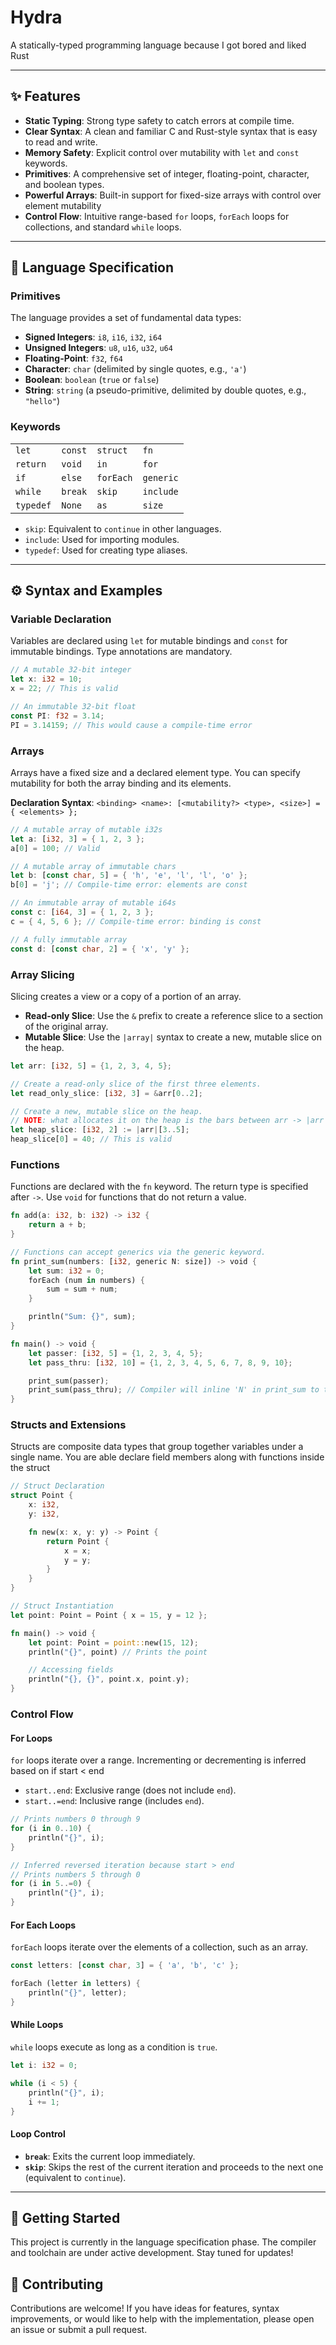 # Hydra

A statically-typed programming language because I got bored and liked Rust

***

## ✨ Features

* **Static Typing**: Strong type safety to catch errors at compile time.
* **Clear Syntax**: A clean and familiar C and Rust-style syntax that is easy to read and write.
* **Memory Safety**: Explicit control over mutability with `let` and `const` keywords.
* **Primitives**: A comprehensive set of integer, floating-point, character, and boolean types.
* **Powerful Arrays**: Built-in support for fixed-size arrays with control over element mutability
* **Control Flow**: Intuitive range-based `for` loops, `forEach` loops for collections, and standard `while` loops.

***

## 📜 Language Specification

### Primitives

The language provides a set of fundamental data types:

* **Signed Integers**: `i8`, `i16`, `i32`, `i64`
* **Unsigned Integers**: `u8`, `u16`, `u32`, `u64`
* **Floating-Point**: `f32`, `f64`
* **Character**: `char` (delimited by single quotes, e.g., `'a'`)
* **Boolean**: `boolean` (`true` or `false`)
* **String**: `string` (a pseudo-primitive, delimited by double quotes, e.g., `"hello"`)

### Keywords

|           |           |           |           |                                            
| :-------- | :-------- | :-------- | :-------- |
| `let`     | `const`   | `struct`  | `fn`      |
| `return`  | `void`    | `in`      | `for`     |
| `if`      | `else`    | `forEach` | `generic` |
| `while`   | `break`   | `skip`    | `include` |
| `typedef` | `None`    | `as`      | `size`    |

* `skip`: Equivalent to `continue` in other languages.
* `include`: Used for importing modules.
* `typedef`: Used for creating type aliases.

***

## ⚙️ Syntax and Examples

### Variable Declaration

Variables are declared using `let` for mutable bindings and `const` for immutable bindings. Type annotations are mandatory.

```rust
// A mutable 32-bit integer
let x: i32 = 10;
x = 22; // This is valid

// An immutable 32-bit float
const PI: f32 = 3.14;
PI = 3.14159; // This would cause a compile-time error
```

### Arrays

Arrays have a fixed size and a declared element type. You can specify mutability for both the array binding and its elements.

**Declaration Syntax**: `<binding> <name>: [<mutability?> <type>, <size>] = { <elements> };`

```rust
// A mutable array of mutable i32s
let a: [i32, 3] = { 1, 2, 3 };
a[0] = 100; // Valid

// A mutable array of immutable chars
let b: [const char, 5] = { 'h', 'e', 'l', 'l', 'o' };
b[0] = 'j'; // Compile-time error: elements are const

// An immutable array of mutable i64s
const c: [i64, 3] = { 1, 2, 3 };
c = { 4, 5, 6 }; // Compile-time error: binding is const

// A fully immutable array
const d: [const char, 2] = { 'x', 'y' };
```

### Array Slicing

Slicing creates a view or a copy of a portion of an array.

* **Read-only Slice**: Use the `&` prefix to create a reference slice to a section of the original array.
* **Mutable Slice**: Use the `|array|` syntax to create a new, mutable slice on the heap.

```rust
let arr: [i32, 5] = {1, 2, 3, 4, 5};

// Create a read-only slice of the first three elements.
let read_only_slice: [i32, 3] = &arr[0..2];

// Create a new, mutable slice on the heap.
// NOTE: what allocates it on the heap is the bars between arr -> |arr|
let heap_slice: [i32, 2] := |arr|[3..5];
heap_slice[0] = 40; // This is valid
```

### Functions

Functions are declared with the `fn` keyword. The return type is specified after `->`. Use `void` for functions that do not return a value.

```rust
fn add(a: i32, b: i32) -> i32 {
    return a + b;
}

// Functions can accept generics via the generic keyword.
fn print_sum(numbers: [i32, generic N: size]) -> void {
    let sum: i32 = 0;
    forEach (num in numbers) {
        sum = sum + num;
    }

    println("Sum: {}", sum);
}

fn main() -> void {
    let passer: [i32, 5] = {1, 2, 3, 4, 5};
    let pass_thru: [i32, 10] = {1, 2, 3, 4, 5, 6, 7, 8, 9, 10};

    print_sum(passer);
    print_sum(pass_thru); // Compiler will inline 'N' in print_sum to the size of the passer and pass_thru variables
}
```

### Structs and Extensions

Structs are composite data types that group together variables under a single name.
You are able declare field members along with functions inside the struct

```rust
// Struct Declaration
struct Point {
    x: i32,
    y: i32,

    fn new(x: x, y: y) -> Point {
        return Point {
            x = x;
            y = y;
        }
    }
}

// Struct Instantiation
let point: Point = Point { x = 15, y = 12 };

fn main() -> void {
    let point: Point = point::new(15, 12);
    println("{}", point) // Prints the point

    // Accessing fields
    println("{}, {}", point.x, point.y);
}
```

### Control Flow

#### For Loops

`for` loops iterate over a range. Incrementing or decrementing is inferred based on if start < end

* `start..end`: Exclusive range (does not include `end`).
* `start..=end`: Inclusive range (includes `end`).

```rust
// Prints numbers 0 through 9
for (i in 0..10) {
    println("{}", i);
}

// Inferred reversed iteration because start > end
// Prints numbers 5 through 0
for (i in 5..=0) {
    println("{}", i);
}
```

#### For Each Loops

`forEach` loops iterate over the elements of a collection, such as an array.

```rust
const letters: [const char, 3] = { 'a', 'b', 'c' };

forEach (letter in letters) {
    println("{}", letter);
}
```

#### While Loops

`while` loops execute as long as a condition is `true`.

```rust
let i: i32 = 0;

while (i < 5) {
    println("{}", i);
    i += 1;
}
```

#### Loop Control

* **`break`**: Exits the current loop immediately.
* **`skip`**: Skips the rest of the current iteration and proceeds to the next one (equivalent to `continue`).

***

## 🚀 Getting Started

This project is currently in the language specification phase. The compiler and toolchain are under active development. Stay tuned for updates!

## 🤝 Contributing

Contributions are welcome! If you have ideas for features, syntax improvements, or would like to help with the implementation, please open an issue or submit a pull request.
